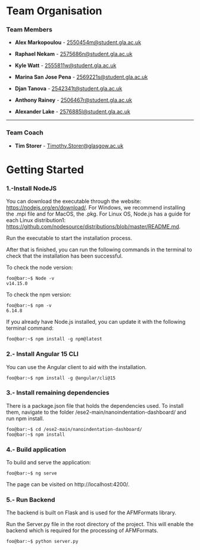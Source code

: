 # Team Organisation
### Team Members

- **Alex Markopoulou** -    2550454m@student.gla.ac.uk
- **Raphael Nekam** - 2575686n@student.gla.ac.uk

- **Kyle Watt** - 2555811w@student.gla.ac.uk

- **Marina San Jose Pena** - 2569221s@student.gla.ac.uk

- **Djan Tanova** - 2542341t@student.gla.ac.uk

- **Anthony Rainey** - 2506467r@student.gla.ac.uk

- **Alexander Lake** - 2576885l@student.gla.ac.uk
***
### Team Coach
- **Tim Storer** - Timothy.Storer@glasgow.ac.uk

# Getting Started

### 1.-Install NodeJS

You can download the executable through the website: https://nodejs.org/en/download/. For Windows, we recommend installing the .mpi file and for MacOS, the .pkg. For Linux OS, 
Node.js has a guide for each Linux distribution1: https://github.com/nodesource/distributions/blob/master/README.md. 

Run the executable to start the installation process.

After that is finished, you can run the following commands in the terminal to check that the installation has been successful.

To check the node version:
```console
foo@bar:~$ Node -v
v14.15.0
```

To check the npm version:

```console
foo@bar:~$ npm -v
6.14.8
```

If you already have Node.js installed, you can update it with the following terminal command:

```console
foo@bar:~$ npm install -g npm@latest
```

### 2.- Install Angular 15 CLI

You can use the Angular client to aid with the installation.
```console
foo@bar:~$ npm install -g @angular/cli@15
```

### 3.- Install remaining dependencies
There is a package.json file that holds the dependencies used. To install them, navigate to the folder /ese2-main/nanoindentation-dashboard/ and run npm install.

```console
foo@bar:~$ cd /ese2-main/nanoindentation-dashboard/
foo@bar:~$ npm install
```

### 4.- Build application

To build and serve the application:
```console
foo@bar:~$ ng serve
```
The page can be visited on http://localhost:4200/.

### 5.- Run Backend

The backend is built on Flask and is used for the AFMFormats library. 

Run the Server.py file in the root directory of the project. This will enable the backend which is required for the processing of AFMFormats.

```console
foo@bar:~$ python server.py
```
